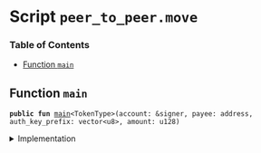 
<a name="SCRIPT"></a>

# Script `peer_to_peer.move`

### Table of Contents

-  [Function `main`](#SCRIPT_main)



<a name="SCRIPT_main"></a>

## Function `main`



<pre><code><b>public</b> <b>fun</b> <a href="#SCRIPT_main">main</a>&lt;TokenType&gt;(account: &signer, payee: address, auth_key_prefix: vector&lt;u8&gt;, amount: u128)
</code></pre>



<details>
<summary>Implementation</summary>


<pre><code><b>fun</b> <a href="#SCRIPT_main">main</a>&lt;TokenType&gt;(account: &signer, payee: address, auth_key_prefix: vector&lt;u8&gt;, amount: u128) {
  <b>if</b> (!<a href="../../modules/doc/Account.md#0x1_Account_exists_at">Account::exists_at</a>(payee)) <a href="../../modules/doc/Account.md#0x1_Account_create_account">Account::create_account</a>&lt;TokenType&gt;(payee, <b>copy</b> auth_key_prefix);
  <a href="../../modules/doc/Account.md#0x1_Account_pay_from_sender">Account::pay_from_sender</a>&lt;TokenType&gt;(account, payee, amount)
}
</code></pre>



</details>
